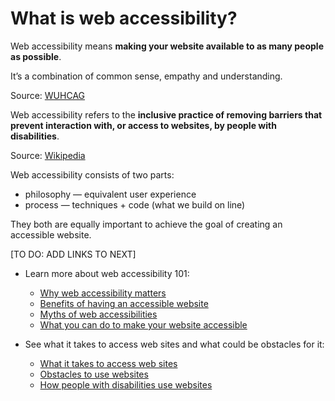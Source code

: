 # What is web accessibility?

Web accessibility means **making your website available to as many people as possible**.

It’s a combination of common sense, empathy and understanding. 

Source: [WUHCAG](https://www.wuhcag.com/what-is-web-accessibility/)

Web accessibility refers to the **inclusive practice of removing barriers that prevent interaction with, or access to websites, by people with disabilities**.

Source: [Wikipedia](https://en.wikipedia.org/wiki/Web_accessibility)

Web accessibility consists of two parts:

- philosophy &mdash; equivalent user experience
- process &mdash; techniques + code (what we build on line)

They both are equally important to achieve the goal of creating an accessible website.

[TO DO:  ADD LINKS TO NEXT]
- Learn more about web accessibility 101:
  - [Why web accessibility matters](global--why-accessibility-matters.md)
  - [Benefits of having an accessible website](global--benefits-of-accessible-websites.md)
  - [Myths of web accessibilities](global--why-accessibility-matters.md)
  - [What you can do to make your website accessible](global--implement-accessibility.md)

- See what it takes to access web sites and what could be obstacles for it:
  - [What it takes to access web sites](global--access-web-sites.md)
  - [Obstacles to use websites](global--obstacles.md)
  - [How people with disabilities use websites](global-obstacles.md#how-people-with-disabilities-use-websites)
